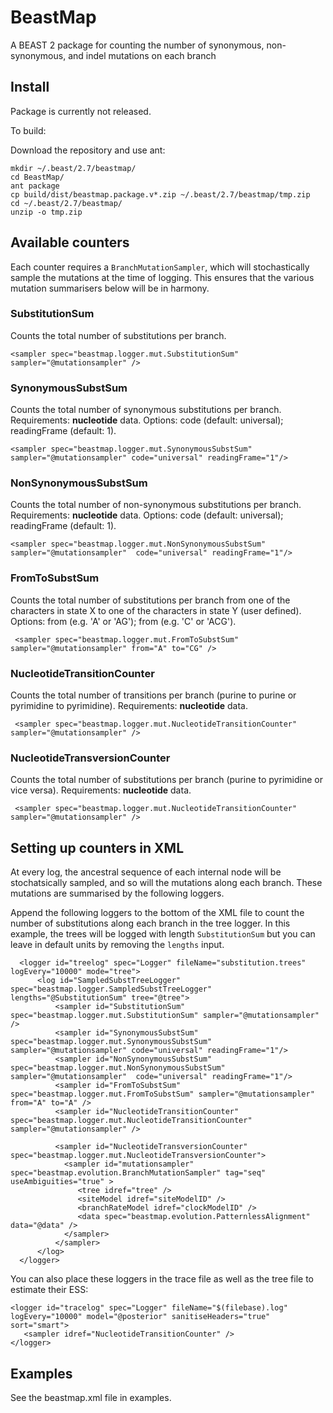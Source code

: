 # BeastMap
A BEAST 2 package for counting the number of synonymous, non-synonymous, and indel mutations on each branch



## Install

Package is currently not released.

To build:

Download the repository and use ant:

```
mkdir ~/.beast/2.7/beastmap/
cd BeastMap/
ant package
cp build/dist/beastmap.package.v*.zip ~/.beast/2.7/beastmap/tmp.zip
cd ~/.beast/2.7/beastmap/
unzip -o tmp.zip
```


## Available counters

Each counter requires a ```BranchMutationSampler```, which will stochastically sample the mutations at the time of logging. This ensures that the various mutation summarisers below will be in harmony.

### SubstitutionSum
Counts the total number of substitutions per branch.

```<sampler spec="beastmap.logger.mut.SubstitutionSum" sampler="@mutationsampler" />```

### SynonymousSubstSum
Counts the total number of synonymous substitutions per branch. Requirements: **nucleotide** data. Options: code (default: universal); readingFrame (default: 1).

```<sampler spec="beastmap.logger.mut.SynonymousSubstSum" sampler="@mutationsampler" code="universal" readingFrame="1"/>```

### NonSynonymousSubstSum
Counts the total number of non-synonymous substitutions per branch. Requirements: **nucleotide** data. Options: code (default: universal); readingFrame (default: 1).

```<sampler spec="beastmap.logger.mut.NonSynonymousSubstSum" sampler="@mutationsampler"  code="universal" readingFrame="1"/>```

### FromToSubstSum
Counts the total number of substitutions per branch from one of the characters in state X to one of the characters in state Y (user defined). Options: from (e.g. 'A' or 'AG'); from (e.g. 'C' or 'ACG').

``` <sampler spec="beastmap.logger.mut.FromToSubstSum" sampler="@mutationsampler" from="A" to="CG" />```

### NucleotideTransitionCounter
Counts the total number of transitions per branch (purine to purine or pyrimidine to pyrimidine). Requirements: **nucleotide** data.

``` <sampler spec="beastmap.logger.mut.NucleotideTransitionCounter" sampler="@mutationsampler" />```

### NucleotideTransversionCounter
Counts the total number of substitutions per branch (purine to pyrimidine or vice versa). Requirements: **nucleotide** data.

``` <sampler spec="beastmap.logger.mut.NucleotideTransitionCounter" sampler="@mutationsampler" />```





## Setting up counters in XML

At every log, the ancestral sequence of each internal node will be stochatsically sampled, and so will the mutations along each branch. These mutations are summarised by the following loggers.

Append the following loggers to the bottom of the XML file to count the number of substitutions along each branch in the tree logger. In this example, the trees will be logged with length `SubstitutionSum` but you can leave in default units by removing the `lengths` input.
```
  <logger id="treelog" spec="Logger" fileName="substitution.trees" logEvery="10000" mode="tree">
      <log id="SampledSubstTreeLogger" spec="beastmap.logger.SampledSubstTreeLogger" lengths="@SubstitutionSum" tree="@tree">
          <sampler id="SubstitutionSum" spec="beastmap.logger.mut.SubstitutionSum" sampler="@mutationsampler" />
          <sampler id="SynonymousSubstSum" spec="beastmap.logger.mut.SynonymousSubstSum" sampler="@mutationsampler" code="universal" readingFrame="1"/>
          <sampler id="NonSynonymousSubstSum" spec="beastmap.logger.mut.NonSynonymousSubstSum" sampler="@mutationsampler"  code="universal" readingFrame="1"/>
          <sampler id="FromToSubstSum" spec="beastmap.logger.mut.FromToSubstSum" sampler="@mutationsampler" from="A" to="A" />
          <sampler id="NucleotideTransitionCounter" spec="beastmap.logger.mut.NucleotideTransitionCounter" sampler="@mutationsampler" />

          <sampler id="NucleotideTransversionCounter" spec="beastmap.logger.mut.NucleotideTransversionCounter">
            <sampler id="mutationsampler" spec="beastmap.evolution.BranchMutationSampler" tag="seq" useAmbiguities="true" >
               <tree idref="tree" />
               <siteModel idref="siteModelID" />
               <branchRateModel idref="clockModelID" />
               <data spec="beastmap.evolution.PatternlessAlignment" data="@data" />
            </sampler>
          </sampler>
      </log>
  </logger>
```

You can also place these loggers in the trace file as well as the tree file to estimate their ESS:

```
<logger id="tracelog" spec="Logger" fileName="$(filebase).log" logEvery="10000" model="@posterior" sanitiseHeaders="true" sort="smart">
   <sampler idref="NucleotideTransitionCounter" />
</logger>
```



## Examples

See the beastmap.xml file in examples.
